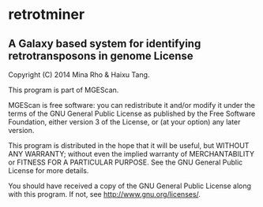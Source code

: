 retrotminer
===========

A Galaxy based system for identifying retrotransposons in genome
License
-------
Copyright (C) 2014 Mina Rho & Haixu Tang.

This program is part of MGEScan.

MGEScan is free software: you can redistribute it and/or modify
it under the terms of the GNU General Public License as published by
the Free Software Foundation, either version 3 of the License, or
(at your option) any later version.

This program is distributed in the hope that it will be useful,
but WITHOUT ANY WARRANTY; without even the implied warranty of
MERCHANTABILITY or FITNESS FOR A PARTICULAR PURPOSE.  See the
GNU General Public License for more details.

You should have received a copy of the GNU General Public License
along with this program.  If not, see <http://www.gnu.org/licenses/>.
